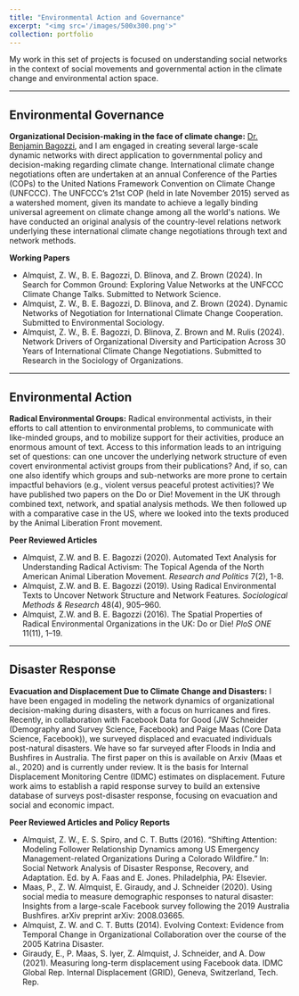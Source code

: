 ```yaml
---
title: "Environmental Action and Governance"
excerpt: "<img src='/images/500x300.png'>"
collection: portfolio
---
```


My work in this set of projects is focused on understanding social networks in the context of social movements and governmental action in the climate change and environmental action space. 

---

## Environmental Governance

<b>Organizational Decision-making in the face of climate change:</b> [Dr. Benjamin Bagozzi](https://www.benjaminbagozzi.com/), and I am engaged in creating several large-scale dynamic networks with direct application to governmental policy and decision-making regarding climate change. International climate change negotiations often are undertaken at an annual Conference of the Parties (COPs) to the United Nations Framework Convention on Climate Change (UNFCCC). The UNFCCC’s 21st COP (held in late November 2015) served as a watershed moment, given its mandate to achieve a legally binding universal agreement on climate change among all the world's nations. We have conducted an original analysis of the country-level relations network underlying these international climate change negotiations through text and network methods. 

<b>Working Papers</b>

* Almquist, Z. W., B. E. Bagozzi, D. Blinova, and Z. Brown (2024). In Search for Common Ground: Exploring
Value Networks at the UNFCCC Climate Change Talks. Submitted to Network Science.
* Almquist, Z. W., B. E. Bagozzi, D. Blinova, and Z. Brown (2024). Dynamic Networks of Negotiation for International Climate Change Cooperation. Submitted to Environmental Sociology.
* Almquist, Z. W., B. E. Bagozzi, D. Blinova, Z. Brown and M. Rulis (2024). Network Drivers of Organizational Diversity and Participation Across 30 Years of International Climate Change Negotiations. Submitted to Research in the Sociology of Organizations.

---

## Environmental Action

<b>Radical Environmental Groups:</b> Radical environmental activists, in their efforts to call attention to environmental problems, to communicate with like-minded groups, and to mobilize support for their activities, produce an enormous amount of text. Access to this information leads to an intriguing set of questions: can one uncover the underlying network structure of even covert environmental activist groups from their publications? And, if so, can one also identify which groups and sub-networks are more prone to certain impactful behaviors (e.g., violent versus peaceful protest activities)? We have published two papers on the Do or Die! Movement in the UK through combined text, network, and spatial analysis methods. We then followed up with a comparative case in the US, where we looked into the texts produced by the Animal Liberation Front movement.

<b>Peer Reviewed Articles</b>

* Almquist, Z.W. and B. E. Bagozzi (2020). Automated Text Analysis for Understanding Radical Activism: The Topical Agenda of the North American Animal Liberation Movement. <i>Research and Politics</i> 7(2), 1-8.
* Almquist, Z.W. and B. E. Bagozzi (2019). Using Radical Environmental Texts to Uncover Network Structure and Network Features. <i>Sociological Methods & Research</i> 48(4), 905–960.
* Almquist, Z.W. and B. E. Bagozzi (2016). The Spatial Properties of Radical Environmental Organizations in the UK: Do or Die! <i>PloS ONE</i> 11(11), 1–19.

---

## Disaster Response

**Evacuation and Displacement Due to Climate Change and Disasters:** I have been engaged in modeling the network dynamics of organizational decision-making during disasters, with a focus on hurricanes and fires. Recently, in collaboration with Facebook Data for Good (JW Schneider (Demography and Survey Science, Facebook) and Paige Maas (Core Data Science, Facebook)), we surveyed displaced and evacuated individuals post-natural disasters. We have so far surveyed after Floods in India and Bushfires in Australia. The first paper on this is available on Arxiv (Maas et al., 2020) and is currently under review. It is the basis for Internal Displacement Monitoring Centre (IDMC) estimates on displacement. Future work aims to establish a rapid response survey to build an extensive database of surveys post-disaster response, focusing on evacuation and social and economic impact.

<b>Peer Reviewed Articles and Policy Reports</b>

* Almquist, Z. W., E. S. Spiro, and C. T. Butts (2016). “Shifting Attention: Modeling Follower Relationship Dynamics among US Emergency Management-related Organizations During a Colorado Wildfire.” In: Social Network Analysis of Disaster Response, Recovery, and Adaptation. Ed. by A. Faas and E. Jones. Philadelphia,
PA: Elsevier.
* Maas, P., Z. W. Almquist, E. Giraudy, and J. Schneider (2020). Using social media to measure demographic responses to natural disaster: Insights from a large-scale Facebook survey following the 2019 Australia
Bushfires. arXiv preprint arXiv: 2008.03665.
* Almquist, Z. W. and C. T. Butts (2014). Evolving Context: Evidence from Temporal Change in Organizational Collaboration over the course of the 2005 Katrina Disaster.
* Giraudy, E., P. Maas, S. Iyer, Z. Almquist, J. Schneider, and A. Dow (2021). Measuring long-term displacement using Facebook data. IDMC Global Rep. Internal Displacement (GRID), Geneva, Switzerland, Tech. Rep.

